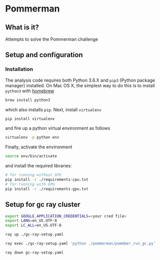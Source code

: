 # Pommerman

## What is it?
Attempts to solve the Pommerman challenge

## Setup and configuration

### Installation
The analysis code requires both Python 3.6.X and `pip3` (Python package manager) installed.  On Mac OS X, the simplest way to do this is to install `python3` with [homebrew](https://brew.sh/)
```bash
brew install python3
```
which also installs `pip`. Next, install `virtualenv`
```bash
pip install virtualenv
```
and fire up a python virtual environment as follows
```bash
virtualenv -p python env
```
Finally, activate the environment
```bash
source env/bin/activate
```
and install the required libraries:
```bash
# for running without GPU
pip install -r ./requirements-cpu.txt
# for running with GPU
pip install -r ./requirements-gpu.txt
```

## Setup for gc ray cluster
```bash
export GOOGLE_APPLICATION_CREDENTIALS=<your cred file>
export LANG=en_US.UTF-8
export LC_ALL=en_US.UTF-8

ray up ./gc-ray-setup.yaml

ray exec ./gc-ray-setup.yaml 'python ./pommerman/pommber_run_gc.py'

ray down gc-ray-setup.yaml
```
